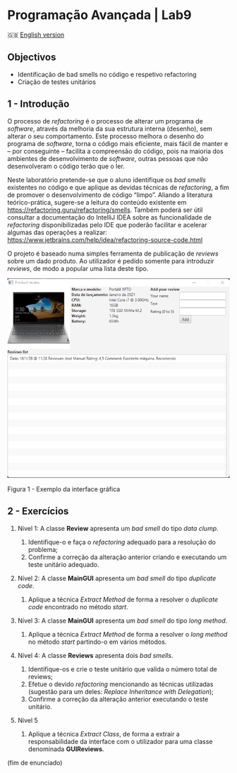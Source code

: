 # Programação Avançada | Lab9

:gb: [English version](README_EN.md)

## Objectivos
- Identificação de bad smells no código e respetivo refactoring
- Criação de testes unitários

## 1 - Introdução

O processo de *refactoring* é o processo de alterar um programa de *software*, através da melhoria da sua estrutura interna (desenho), sem alterar o seu comportamento. Este processo melhora o desenho do programa de *software*, torna o código mais eficiente, mais fácil de manter e – por conseguinte – facilita a compreensão do código, pois na maioria dos ambientes de desenvolvimento de *software*, outras pessoas que não desenvolveram o código terão que o ler.

Neste laboratório pretende-se que o aluno identifique os *bad smells* existentes no código e que aplique as devidas técnicas de *refactoring*, a fim de promover o desenvolvimento de código “limpo”. Aliando a literatura teórico-prática, sugere-se a leitura do conteúdo existente em https://refactoring.guru/refactoring/smells. Também poderá ser útil consultar a documentação do IntelliJ IDEA sobre as funcionalidade de *refactoring* disponibilizadas pelo IDE que poderão facilitar e acelerar algumas das operações a realizar: https://www.jetbrains.com/help/idea/refactoring-source-code.html

O projeto é baseado numa simples ferramenta de publicação de *reviews* sobre um dado produto. Ao utilizador é pedido somente para introduzir *reviews*, de modo a popular uma lista deste tipo.

![Figura 1 - Exemplo da interface gráfica](images/fig01.png)

Figura 1 - Exemplo da interface gráfica

## 2 - Exercícios

1. Nível 1: A classe **Review** apresenta um *bad smell* do tipo *data clump*.
   1. Identifique-o e faça o *refactoring* adequado para a resolução do problema;
   2. Confirme a correção da alteração anterior criando e executando um teste unitário adequado.
2. Nível 2: A classe **MainGUI** apresenta um *bad smell* do tipo *duplicate code*.
   1. Aplique a técnica *Extract Method* de forma a resolver o *duplicate code* encontrado no método *start*.
   
3. Nível 3: A classe **MainGUI** apresenta um *bad smell* do tipo *long method*.
   1. Aplique a técnica *Extract Method* de forma a resolver o *long method* no método *start* partindo-o em vários métodos.
4. Nível 4: A classe **Reviews** apresenta dois *bad smells*.
   1. Identifique-os e crie o teste unitário que valida o número total de reviews;
   2. Efetue o devido *refactoring* mencionando as técnicas utilizadas (sugestão para um deles: *Replace Inheritance with Delegation*);
   3. Confirme a correção da alteração anterior executando o teste unitário.
5. Nível 5
   1. Aplique a técnica *Extract Class*, de forma a extrair a responsabilidade da interface com o utilizador para uma classe denominada **GUIReviews**.

(fim de enunciado)